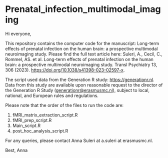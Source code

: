 # Prenatal_infection_multimodal_imaging

Hi everyone, 

This repository contains the computer code for the manuscript: Long-term effects of prenatal infection on the human brain: a prospective multimodal neuroimaging study. Please find the full text article here: Suleri, A., Cecil, C., Rommel, AS. et al. Long-term effects of prenatal infection on the human brain: a prospective multimodal neuroimaging study. Transl Psychiatry 13, 306 (2023). https://doi.org/10.1038/s41398-023-02597-x.

The script used data from the Generation R study: https://generationr.nl. Data from this study are available upon reasonable request to the director of the Generation R Study (generationr@erasmusmc.nl), subject to local, national, and European rules and regulations. 

Please note that the order of the files to run the code are:
1) fMRI_matrix_extraction_script.R
2) fMRI_prep_script.R
3) Main_script.R
4) post_hoc_analysis_script.R

For any queries, please contact Anna Suleri at a.suleri at erasmusmc.nl.

Best,
Anna 

